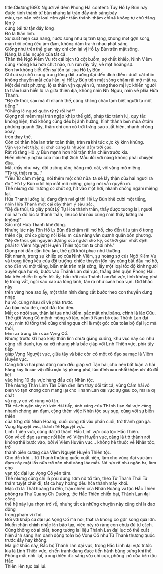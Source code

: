 title:Chương1680: Người về đêm Phong Hải
content:
Tuy Hồ Ly Bùn này được hình thành từ bùn nhưng lại tràn đầy ánh sáng bảy<br>màu, tạo nên một loại cảm giác thần thánh, thậm chí sẽ không tự chủ dâng lên ý<br>cúng bái từ tận đáy lòng.<br>Đó là thần linh.<br>Sự xuất hiện của nàng, nước sông như bị tĩnh lặng, không một gợn sóng,<br>màn trời cũng đều ảm đạm, không dám tranh nhau phát sáng.<br>Giống như trên thế gian này chỉ còn lại vị Hồ Ly Bùn trên mặt sông.<br>Nàng, là đầu nguồn của tất cả.<br>Thân thể Ngô Kiếm Vu rớt cái bịch từ cột buồm, sợ chết khiếp, Ninh Viêm<br>cũng không khá hơn chút nào, run run rẩy rẩy, vẻ mặt hoảng sợ.<br>Bọn họ không biết đến sự tồn tại của Hồ Ly Bùn.<br>Chỉ có sự chờ mong trong lòng đội trưởng đạt đến đỉnh điểm, dưới cái nhìn<br>không chuyển mắt của hắn, vị Hồ Ly Bùn trên mặt sông chậm rãi mở mắt ra.<br>Một đôi mắt phượng, lộ ra thần vận quyến rũ, mang theo mị lực khiến người<br>ta trầm luân hiển lộ ra giữa thiên địa, không nhìn Nhị Ngưu, nhìn về phía Hứa<br>Thanh.<br>"Đệ đệ thúi, sao mà đi nhanh thế, cũng không chào tạm biệt người ta một<br>tiếng."<br>"Chẳng lẽ ngươi quên tỷ tỷ rồi hả?"<br>Giọng nói mềm mại tràn ngập khắp thế giới, pháp tắc tránh lui, quy tắc<br>không hiện, thời không cũng đều bị ảnh hưởng, hình thành bốn mùa ở tám<br>phương quanh đây, thậm chí còn có trời trăng sao xuất hiện, nhanh chóng xoay<br>tròn thay thế.<br>Còn có thần hỏa lan tràn toàn thân, tràn ra khí tức cực kỳ kinh khủng.<br>Vặn vẹo hết thảy, dị chất càng là nhuộm đẫm trời cao.<br>Rất rõ ràng Hồ Ly Bùn mạnh hơn hồi trận thần chiến trước kia.<br>Hiển nhiên ý nghĩa của máu thịt Xích Mẫu đối với nàng không phải chuyện<br>đùa.<br>Mắt thấy như vậy, đội trưởng tằng hắng một cái, vội vàng mở miệng.<br>"Tỷ tỷ, thật ra ta..."<br>"Yêu Tử câm miệng, nói thêm một chữ nữa, ta sẽ lấy thận của hai ngươi ra<br>đó." Hồ Ly Bùn cười híp mắt mở miệng, giọng nói vẫn quyến rũ.<br>Thế nhưng đội trường có chút sợ, hít vào một hơi, nhanh chóng ngậm miệng<br>lại.<br>Hứa Thanh lưỡng lự, đang định nói gì thì Hồ Ly Bùn khẽ cười một tiếng,<br>nhìn Hứa Thanh một cái đầy thâm ý sâu sắc.<br>"Đệ đệ thúi, từ giây phút Lý Tự Hóa thành thần, thấy được tương lai, ngươi<br>nói năm đó lúc ta thành thần, liệu có khi nào cũng nhìn thấy tương lai không?"<br>Sắc mặt Hứa Thanh khẽ động.<br>Nhưng lúc này Tôn Hồ Ly Bùn đã chậm rãi mơ hồ, cho đến tiêu tán ở trong<br>thiên địa, chỉ có giọng nói kiều mị của nàng vẫn quanh quẩn bốn phương.<br>"Đệ đệ thúi, giữ nguyên dương của ngươi cho kỹ, có thời gian nhất định<br>phải tới Viêm Nguyệt Huyền Thiên tộc tìm ta chơi nhé."<br>Giọng nói dần dần tiêu tán, thế giới khôi phục như thường.<br>Rất nhanh, trong sự khiếp sợ của Ninh Viêm, sự hoảng sợ của Ngô Kiếm Vu<br>và trong tiếng kêu của đội trưởng, chiếc thuyền lớn này cũng bắt đầu mơ hồ,<br>cho đến vù một tiếng, biến mất trên mặt sông, lấy một loại tốc độ kinh người<br>xuyên qua hư vô, bước vào Thánh Lan đại vực, thẳng đến quận Phong Hải.<br>Mà trên chiếc thuyền lớn ấy, bầu trời của Thánh Lan đại vực, tinh không phá<br>lệ trong vắt, ngôi sao xa xưa lóng lánh, tản ra như cánh hoa vụn. Giờ khắc này<br>trên vùng hoa sao ấy, một thân hình đang cất bước theo con thuyền dung nhập<br>hư vô, cùng nhau đi về phía trước.<br>Áo bào màu đen, một đầu tóc đen.<br>Mắt có ngôi sao, thân lại tựa như kiếm, sắc mặt như băng, chính là lão Cửu.<br>Thế giới Vọng Cổ mênh mông vô tận, nằm ở Nam bộ của Thánh Lan đại<br>vực, nhìn từ tổng thể cũng chẳng qua chỉ là một góc của toàn bộ đại lục mà thôi,<br>kém xa trung tâm của Vọng Cổ.<br>Nhưng trước khi hạo kiếp thần linh chưa giáng xuống, khu vực này coi như<br>cũng nổi danh, tuy xa xôi nhưng phía bắc giáp với Linh Thiên vực, phía tây tiếp<br>giáp Vọng Nguyệt vực, giữa tây và bắc còn có một cổ đạo sa mạc là Viêm<br>Huyền vực.<br>Càng bởi vì hai phía đông nam đều giáp với Tận hải, cho nên bất luận là hải<br>hàng hay là sản vật đều cực kỳ phong phú, lúc đỉnh cao nhất thậm chí đủ để liệt<br>vào hàng 10 đại vực hàng đầu của Nhân tộc.<br>Thế nhưng Thần Linh Tàn Diện đến làm thay đổi tất cả, vùng Cấm hải vô<br>biên vô tận không còn mang lại cho Thánh Lan đại vực sự giàu có, mà là dị chất<br>và nguy cơ vô cùng vô tận.<br>Tất cả chuyện này cứ kéo dài tiếp, ánh sáng của Thánh Lan đại vực cũng<br>nhanh chóng ám đạm, cộng thêm việc Nhân tộc suy sụp, cùng với sự biến thiên<br>của từng đời Nhân Hoàng, cuối cùng rơi vào phần cuối, trở thành gân gà.<br>Vọng Nguyệt vực, thành Tế Nguyệt vực.<br>Linh Thiên vực, cũng đã trở thành Hắc Linh vực của tộc Hắc Thiên.<br>Còn về cổ đạo sa mạc nối liền với Viêm Huyền vực, càng là trở thành nơi<br>không thể bước vào, bởi vì Viêm Huyền vực... không hề thuộc về Nhân tộc, trở<br>thành biên cương của Viêm Nguyệt Huyền Thiên tộc.<br>Cho đến khi... Tử Thanh thượng quốc xuất hiện, làm cho vùng đại vực ảm<br>đạm này một lần nữa trở nên chói sáng lóa mắt. Nó rực rỡ như ngân hà, làm cho<br>vạn tộc đại lục Vọng Cổ yên tâm.<br>Thế nhưng cũng chỉ là phù dung sớm nở tối tàn, theo Tử Thanh Thái Tử<br>thảm tuyệt chết đi, tất cả huy hoàng đều hóa thành mây khói.<br>Mặc dù là Thất hoàng tử đến, trận chiến của Nhân Hoàng và tộc Hắc Thiên<br>phóng ra Thự Quang Chi Dương, tộc Hắc Thiên chiến bại, Thánh Lan đại công<br>thế hệ này lựa chọn trở về, nhưng tất cả những chuyện này cũng chỉ là dao động<br>trong phạm vi nhỏ.<br>Đối với khắp cả đại lục Vọng Cổ mà nói, thật ra không có gợn sóng quá lớn.<br>Muốn chân chính nhấc lên bão táp, việc này rõ ràng còn chưa đủ tư cách.<br>Cũng không có ai biết, trong tương lai liệu Thánh Lan đại lục có thể xuất<br>hiện ánh sáng làm oanh động toàn bộ Vọng Cổ như Tử Thanh thượng quốc<br>trước đây hay không.<br>Mà giờ khắc này, Bắc bộ Thánh Lan đại vực, trong Hắc Linh đại vực trước<br>kia là Linh Thiên vực, chiến tranh đang được tiến hành bừng bừng khí thế.<br>Phóng mắt nhìn lại, trong thiên địa sáng sủa chí cực, phòng thủ của bên tộc Hắc<br>Thiên liên tục bại lui.